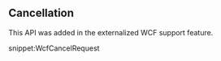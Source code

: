 
## Cancellation

This API was added in the externalized WCF support feature.

snippet:WcfCancelRequest
